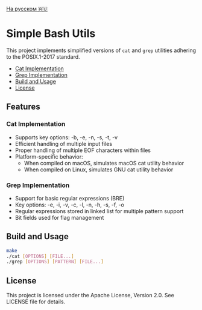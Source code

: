 [На русском 🇷🇺](README_RUS.md)

# Simple Bash Utils

This project implements simplified versions of `cat` and `grep` utilities adhering to the POSIX.1-2017 standard.

- [Cat Implementation](#cat-implementation)
- [Grep Implementation](#grep-implementation)
- [Build and Usage](#build-and-usage)
- [License](#license)

## Features

### Cat Implementation
- Supports key options: -b, -e, -n, -s, -t, -v
- Efficient handling of multiple input files
- Proper handling of multiple EOF characters within files
- Platform-specific behavior:
    - When compiled on macOS, simulates macOS cat utility behavior
    - When compiled on Linux, simulates GNU cat utility behavior

### Grep Implementation
- Support for basic regular expressions (BRE)
- Key options: -e, -i, -v, -c, -l, -n, -h, -s, -f, -o
- Regular expressions stored in linked list for multiple pattern support
- Bit fields used for flag management

## Build and Usage

```bash
make
./cat [OPTIONS] [FILE...]
./grep [OPTIONS] [PATTERN] [FILE...]
```

## License
This project is licensed under the Apache License, Version 2.0. See LICENSE file for details.
